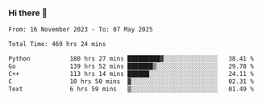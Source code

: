 ### Hi there 👋

<!--
**floyiac/floyiac** is a ✨ _special_ ✨ repository because its `README.md` (this file) appears on your GitHub profile.

Here are some ideas to get you started:

- 🔭 I’m currently working on ...
- 🌱 I’m currently learning ...
- 👯 I’m looking to collaborate on ...
- 🤔 I’m looking for help with ...
- 💬 Ask me about ...
- 📫 How to reach me: ...
- 😄 Pronouns: ...
- ⚡ Fun fact: ...
-->

<!--START_SECTION:waka-->

```txt
From: 16 November 2023 - To: 07 May 2025

Total Time: 469 hrs 24 mins

Python           180 hrs 27 mins █████████▓░░░░░░░░░░░░░░░   38.41 %
Go               139 hrs 52 mins ███████▒░░░░░░░░░░░░░░░░░   29.78 %
C++              113 hrs 14 mins ██████░░░░░░░░░░░░░░░░░░░   24.11 %
C                10 hrs 50 mins  ▓░░░░░░░░░░░░░░░░░░░░░░░░   02.31 %
Text             6 hrs 59 mins   ▒░░░░░░░░░░░░░░░░░░░░░░░░   01.49 %
```

<!--END_SECTION:waka-->
